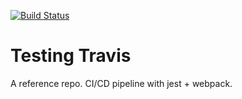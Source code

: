 [![Build Status](https://travis-ci.com/meatbags/testing-travis.svg?branch=master)](https://travis-ci.com/meatbags/testing-travis)
# Testing Travis

A reference repo. CI/CD pipeline with jest + webpack.
